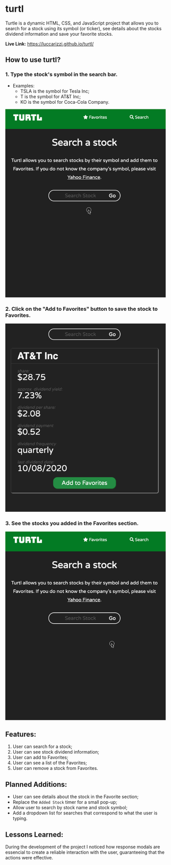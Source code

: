 # turtl

Turtle is a dynamic HTML, CSS, and JavaScript project that allows you to search for a stock using its symbol (or ticker), see details about the stocks dividend information and save your favorite stocks.

**Live Link:** https://luccarizzi.github.io/turtl/

## How to use turtl?

### 1. Type the stock's symbol in the search bar.

- Examples:
  - TSLA is the symbol for Tesla Inc;
  - T is the symbol for AT&T Inc;
  - KO is the symbol for Coca-Cola Company.

![search](instruction%20screenshots/search.gif)

### 2. Click on the "Add to Favorites" button to save the stock to Favorites.

![add](instruction%20screenshots/add.gif)

### 3. See the stocks you added in the Favorites section.

![favorites](instruction%20screenshots/favorites.gif)

## Features:

1. User can search for a stock;
2. User can see stock dividend information;
3. User can add to Favorites;
4. User can see a list of the Favorites;
5. User can remove a stock from Favorites.

## Planned Additions:

- User can see details about the stock in the Favorite section;
- Replace the `Added Stock` timer for a small pop-up;
- Allow user to search by stock name and stock symbol;
- Add a dropdown list for searches that correspond to what the user is typing.

## Lessons Learned:

During the development of the project I noticed how response modals are essencial to create a reliable interaction with the user, guaranteeing that the actions were effective. 
